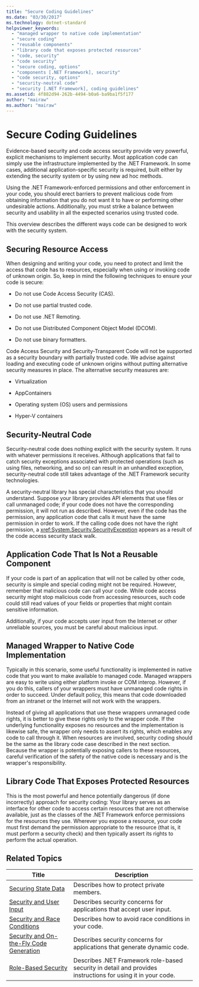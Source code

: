 ```yaml
---
title: "Secure Coding Guidelines"
ms.date: "03/30/2017"
ms.technology: dotnet-standard
helpviewer_keywords: 
  - "managed wrapper to native code implementation"
  - "secure coding"
  - "reusable components"
  - "library code that exposes protected resources"
  - "code, security"
  - "code security"
  - "secure coding, options"
  - "components [.NET Framework], security"
  - "code security, options"
  - "security-neutral code"
  - "security [.NET Framework], coding guidelines"
ms.assetid: 4f882d94-262b-4494-b0a6-ba9ba1f5f177
author: "mairaw"
ms.author: "mairaw"
---
```

# Secure Coding Guidelines
Evidence-based security and code access security provide very powerful, explicit mechanisms to implement security. Most application code can simply use the infrastructure implemented by the .NET Framework. In some cases, additional application-specific security is required, built either by extending the security system or by using new ad hoc methods.  
  
 Using the .NET Framework-enforced permissions and other enforcement in your code, you should erect barriers to prevent malicious code from obtaining information that you do not want it to have or performing other undesirable actions. Additionally, you must strike a balance between security and usability in all the expected scenarios using trusted code.  
  
 This overview describes the different ways code can be designed to work with the security system.  
  
## Securing Resource Access  
 When designing and writing your code, you need to protect and limit the access that code has to resources, especially when using or invoking code of unknown origin. So, keep in mind the following techniques to ensure your code is secure:  
  
-   Do not use Code Access Security (CAS).  
  
-   Do not use partial trusted code.  
  
-   Do not use .NET Remoting.  
  
-   Do not use Distributed Component Object Model (DCOM).  
  
-   Do not use binary formatters.  
  
 Code Access Security and Security-Transparent Code will not be supported as a security boundary with partially trusted code. We advise against loading and executing code of unknown origins without putting alternative security measures in place. The alternative security measures are:  
  
-   Virtualization  
  
-   AppContainers  
  
-   Operating system (OS) users and permissions  
  
-   Hyper-V containers  
  
## Security-Neutral Code  
 Security-neutral code does nothing explicit with the security system. It runs with whatever permissions it receives. Although applications that fail to catch security exceptions associated with protected operations (such as using files, networking, and so on) can result in an unhandled exception, security-neutral code still takes advantage of the .NET Framework security technologies.  
  
 A security-neutral library has special characteristics that you should understand. Suppose your library provides API elements that use files or call unmanaged code; if your code does not have the corresponding permission, it will not run as described. However, even if the code has the permission, any application code that calls it must have the same permission in order to work. If the calling code does not have the right permission, a <xref:System.Security.SecurityException> appears as a result of the code access security stack walk.  
  
## Application Code That Is Not a Reusable Component  
 If your code is part of an application that will not be called by other code, security is simple and special coding might not be required. However, remember that malicious code can call your code. While code access security might stop malicious code from accessing resources, such code could still read values of your fields or properties that might contain sensitive information.  
  
 Additionally, if your code accepts user input from the Internet or other unreliable sources, you must be careful about malicious input.  
  
## Managed Wrapper to Native Code Implementation  
 Typically in this scenario, some useful functionality is implemented in native code that you want to make available to managed code. Managed wrappers are easy to write using either platform invoke or COM interop. However, if you do this, callers of your wrappers must have unmanaged code rights in order to succeed. Under default policy, this means that code downloaded from an intranet or the Internet will not work with the wrappers.  
  
 Instead of giving all applications that use these wrappers unmanaged code rights, it is better to give these rights only to the wrapper code. If the underlying functionality exposes no resources and the implementation is likewise safe, the wrapper only needs to assert its rights, which enables any code to call through it. When resources are involved, security coding should be the same as the library code case described in the next section. Because the wrapper is potentially exposing callers to these resources, careful verification of the safety of the native code is necessary and is the wrapper's responsibility.  
  
## Library Code That Exposes Protected Resources  
 This is the most powerful and hence potentially dangerous (if done incorrectly) approach for security coding: Your library serves as an interface for other code to access certain resources that are not otherwise available, just as the classes of the .NET Framework enforce permissions for the resources they use. Wherever you expose a resource, your code must first demand the permission appropriate to the resource (that is, it must perform a security check) and then typically assert its rights to perform the actual operation.  
  
## Related Topics  
  
|Title|Description|  
|-----------|-----------------|  
|[Securing State Data](../../../docs/standard/security/securing-state-data.md)|Describes how to protect private members.|  
|[Security and User Input](../../../docs/standard/security/security-and-user-input.md)|Describes security concerns for applications that accept user input.|  
|[Security and Race Conditions](../../../docs/standard/security/security-and-race-conditions.md)|Describes how to avoid race conditions in your code.|  
|[Security and On-the-Fly Code Generation](../../../docs/standard/security/security-and-on-the-fly-code-generation.md)|Describes security concerns for applications that generate dynamic code.|  
|[Role-Based Security](../../../docs/standard/security/role-based-security.md)|Describes .NET Framework role-based security in detail and provides instructions for using it in your code.|
